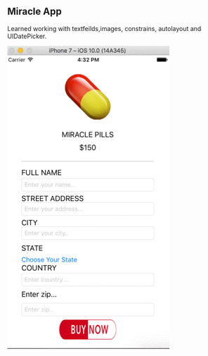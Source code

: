 ## Miracle App

Learned working with textfeilds,images, constrains, autolayout and UIDatePicker.

![](animated.gif)

